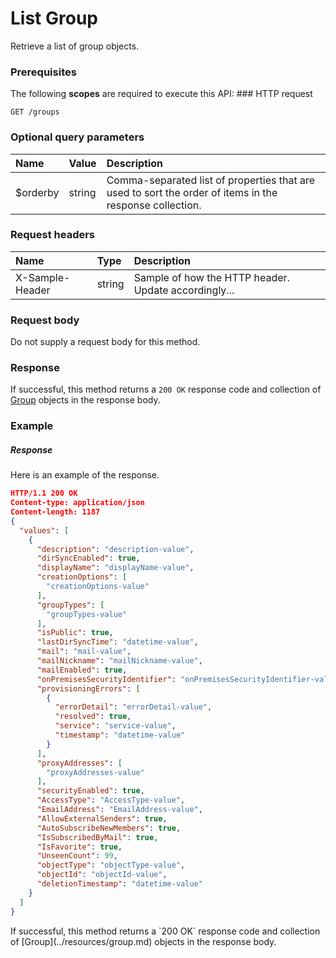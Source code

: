 # List Group

Retrieve a list of group objects.
### Prerequisites
The following **scopes** are required to execute this API: ### HTTP request
<!-- { "blockType": "ignored" } -->
```http
GET /groups
```
### Optional query parameters
|Name|Value|Description|
|:---------------|:--------|:-------|
|$orderby|string|Comma-separated list of properties that are used to sort the order of items in the response collection.|

### Request headers
| Name       | Type | Description|
|:-----------|:------|:----------|
| X-Sample-Header  | string  | Sample of how the HTTP header. Update accordingly...|

### Request body
Do not supply a request body for this method.
### Response
If successful, this method returns a `200 OK` response code and collection of [Group](../resources/group.md) objects in the response body.
### Example
##### Response
Here is an example of the response.
<!-- {
  "blockType": "response",
  "truncated": false,
  "@odata.type": "groups"
} -->
```json
HTTP/1.1 200 OK
Content-type: application/json
Content-length: 1187
{
  "values": [
    {
      "description": "description-value",
      "dirSyncEnabled": true,
      "displayName": "displayName-value",
      "creationOptions": [
        "creationOptions-value"
      ],
      "groupTypes": [
        "groupTypes-value"
      ],
      "isPublic": true,
      "lastDirSyncTime": "datetime-value",
      "mail": "mail-value",
      "mailNickname": "mailNickname-value",
      "mailEnabled": true,
      "onPremisesSecurityIdentifier": "onPremisesSecurityIdentifier-value",
      "provisioningErrors": [
        {
          "errorDetail": "errorDetail-value",
          "resolved": true,
          "service": "service-value",
          "timestamp": "datetime-value"
        }
      ],
      "proxyAddresses": [
        "proxyAddresses-value"
      ],
      "securityEnabled": true,
      "AccessType": "AccessType-value",
      "EmailAddress": "EmailAddress-value",
      "AllowExternalSenders": true,
      "AutoSubscribeNewMembers": true,
      "IsSubscribedByMail": true,
      "IsFavorite": true,
      "UnseenCount": 99,
      "objectType": "objectType-value",
      "objectId": "objectId-value",
      "deletionTimestamp": "datetime-value"
    }
  ]
}
```

<!-- uuid: fbd26d74-a225-4003-a420-8cfe4aa6a607
2015-10-15 03:41:19 UTC -->
<!-- {
  "type": "#page.annotation",
  "description": "List Group",
  "keywords": "",
  "section": "documentation",
  "tocPath": ""
}-->If successful, this method returns a `200 OK` response code and collection of [Group](../resources/group.md) objects in the response body.
